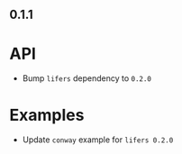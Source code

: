 0.1.1
-----
# API
- Bump `lifers` dependency to `0.2.0`

# Examples
- Update `conway` example for `lifers 0.2.0`

